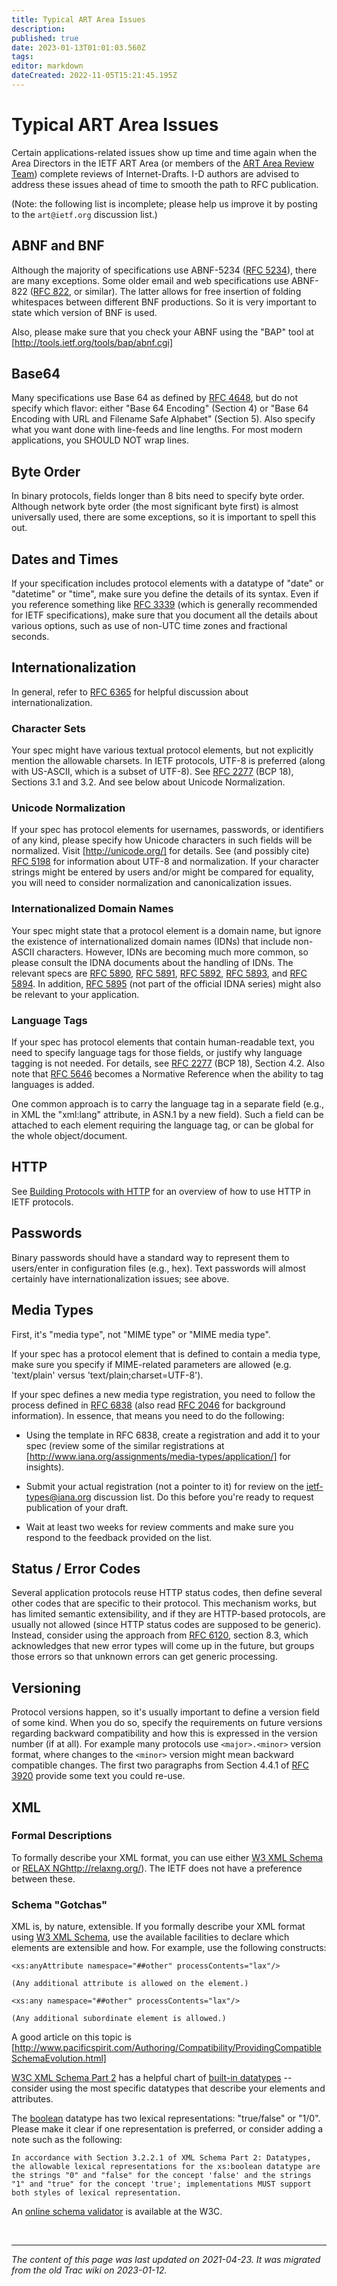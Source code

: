 ```yaml
---
title: Typical ART Area Issues
description: 
published: true
date: 2023-01-13T01:01:03.560Z
tags: 
editor: markdown
dateCreated: 2022-11-05T15:21:45.195Z
---
```


# Typical ART Area Issues

Certain applications-related issues show up time and time again when the Area Directors in the IETF ART Area (or members of the [ART Area Review Team](https://datatracker.ietf.org/group/artart/about/)) complete reviews of Internet-Drafts. I-D authors are advised to address these issues ahead of time to smooth the path to RFC publication.

(Note: the following list is incomplete; please help us improve it by posting to the `art@ietf.org` discussion list.)

## ABNF and BNF

Although the majority of specifications use ABNF-5234 ([RFC 5234](http://tools.ietf.org/html/rfc5234)), there are many exceptions. Some older email and web specifications use ABNF-822 ([RFC 822](http://tools.ietf.org/html/rfc822), or similar). The latter allows for free insertion of folding whitespaces between different BNF productions. So it is very important to state which version of BNF is used.

Also, please make sure that you check your ABNF using the "BAP" tool at [http://tools.ietf.org/tools/bap/abnf.cgi]

## Base64

Many specifications use Base 64 as defined by [RFC 4648](http://tools.ietf.org/html/rfc4648), but do not specify which flavor: either "Base 64 Encoding" (Section 4) or "Base 64 Encoding with URL and Filename Safe Alphabet" (Section 5). Also specify what you want done with line-feeds and line lengths. For most modern applications, you SHOULD NOT wrap lines.

## Byte Order

In binary protocols, fields longer than 8 bits need to specify byte order. Although network byte order (the most significant byte first) is almost universally used, there are some exceptions, so it is important to spell this out.

## Dates and Times

If your specification includes protocol elements with a datatype of "date" or "datetime" or "time", make sure you define the details of its syntax. Even if you reference something like [RFC 3339](http://tools.ietf.org/html/rfc3339) (which is generally recommended for IETF specifications), make sure that you document all the details about various options, such as use of non-UTC time zones and fractional seconds.

## Internationalization

In general, refer to [RFC 6365](http://tools.ietf.org/html/rfc6365) for helpful discussion about internationalization.

### Character Sets

Your spec might have various textual protocol elements, but not explicitly mention the allowable charsets. In IETF protocols, UTF-8 is preferred (along with US-ASCII, which is a subset of UTF-8). See [RFC 2277](http://tools.ietf.org/html/rfc2277) (BCP 18), Sections 3.1 and 3.2. And see below about Unicode Normalization.

### Unicode Normalization

If your spec has protocol elements for usernames, passwords, or identifiers of any kind, please specify how Unicode characters in such fields will be normalized. Visit [http://unicode.org/] for details. See (and possibly cite) [RFC 5198](http://tools.ietf.org/html/rfc5198) for information about UTF-8 and normalization. If your character strings might be entered by users and/or might be compared for equality, you will need to consider normalization and canonicalization issues.

### Internationalized Domain Names

Your spec might state that a protocol element is a domain name, but ignore the existence of internationalized domain names (IDNs) that include non-ASCII characters. However, IDNs are becoming much more common, so please consult the IDNA documents about the handling of IDNs. The relevant specs are [RFC 5890](http://tools.ietf.org/html/rfc5890), [RFC 5891](http://tools.ietf.org/html/rfc5891), [RFC 5892](http://tools.ietf.org/html/rfc5892), [RFC 5893](http://tools.ietf.org/html/rfc5893), and [RFC 5894](http://tools.ietf.org/html/rfc5894). In addition, [RFC 5895](http://tools.ietf.org/html/rfc5895) (not part of the official IDNA series) might also be relevant to your application.

### Language Tags

If your spec has protocol elements that contain human-readable text, you need to specify language tags for those fields, or justify why language tagging is not needed. For details, see [RFC 2277](http://tools.ietf.org/html/rfc2277) (BCP 18), Section 4.2. Also note that [RFC 5646](http://tools.ietf.org/html/rfc5646) becomes a Normative Reference when the ability to tag languages is added.

One common approach is to carry the language tag in a separate field (e.g., in XML the "xml:lang" attribute, in ASN.1 by a new field). Such a field can be attached to each element requiring the language tag, or can be global for the whole object/document.

## HTTP

See [Building Protocols with HTTP](https://www.ietf.org/archive/id/draft-ietf-httpbis-bcp56bis-11.html) for an overview of how to use HTTP in IETF protocols.

## Passwords

Binary passwords should have a standard way to represent them to users/enter in configuration files (e.g., hex). Text passwords will almost certainly have internationalization issues; see above.

## Media Types

First, it's "media type", not "MIME type" or "MIME media type".

If your spec has a protocol element that is defined to contain a media type, make sure you specify if MIME-related parameters are allowed (e.g. 'text/plain' versus 'text/plain;charset=UTF-8').

If your spec defines a new media type registration, you need to follow the process defined in [RFC 6838](http://tools.ietf.org/html/rfc6838) (also read [RFC 2046](http://tools.ietf.org/html/rfc2046) for background information). In essence, that means you need to do the following:

- Using the template in RFC 6838, create a registration and add it to your spec (review some of the similar registrations at [http://www.iana.org/assignments/media-types/application/] for insights). 

- Submit your actual registration (not a pointer to it) for review on the ietf-types@iana.org discussion list. Do this before you're ready to request publication of your draft. 

- Wait at least two weeks for review comments and make sure you respond to the feedback provided on the list. 

## Status / Error Codes

Several application protocols reuse HTTP status codes, then define several other codes that are specific to their protocol. This mechanism works, but has limited semantic extensibility, and if they are HTTP-based protocols, are usually not allowed (since HTTP status codes are supposed to be generic). Instead, consider using the approach from [RFC 6120](http://tools.ietf.org/html/rfc6120), section 8.3, which acknowledges that new error types will come up in the future, but groups those errors so that unknown errors can get generic processing.

## Versioning

Protocol versions happen, so it's usually important to define a version field of some kind. When you do so, specify the requirements on future versions regarding backward compatibility and how this is expressed in the version number (if at all). For example many protocols use `<major>.<minor>` version format, where changes to the `<minor>` version might mean backward compatible changes. The first two paragraphs from Section 4.4.1 of [RFC 3920](http://tools.ietf.org/html/rfc3920) provide some text you could re-use.

## XML 
  
### Formal Descriptions

To formally describe your XML format, you can use either [W3 XML Schema](http://www.w3.org/TR/xmlschema-1/) or [RELAX NG](/group/art/TypicalARTAreaIssues)http://relaxng.org/). The IETF does not have a preference between these.

  ### Schema "Gotchas"

XML is, by nature, extensible. If you formally describe your XML format using [W3 XML Schema](http://www.w3.org/TR/xmlschema-1/), use the available facilities to declare which elements are extensible and how. For example, use the following constructs:

```
<xs:anyAttribute namespace="##other" processContents="lax"/>

(Any additional attribute is allowed on the element.)

<xs:any namespace="##other" processContents="lax"/>

(Any additional subordinate element is allowed.)
```


A good article on this topic is [http://www.pacificspirit.com/Authoring/Compatibility/ProvidingCompatibleSchemaEvolution.html]

[W3C XML Schema Part 2](http://www.w3.org/TR/xmlschema-2/) has a helpful chart of [built-in datatypes](http://www.w3.org/TR/xmlschema-2/#built-in-datatypes) -- consider using the most specific datatypes that describe your elements and attributes.

The [boolean](http://www.w3.org/TR/xmlschema-2/#boolean) datatype has two lexical representations: "true/false" or "1/0". Please make it clear if one representation is preferred, or consider adding a note such as the following:

```In accordance with Section 3.2.2.1 of XML Schema Part 2: Datatypes, the allowable lexical representations for the xs:boolean datatype are the strings "0" and "false" for the concept 'false' and the strings "1" and "true" for the concept 'true'; implementations MUST support both styles of lexical representation.```

An [online schema validator](http://www.w3.org/2001/03/webdata/xsv) is available at the W3C.

&nbsp;
&nbsp;
&nbsp;

---

*The content of this page was last updated on 2021-04-23. It was migrated from the old Trac wiki on 2023-01-12.*
